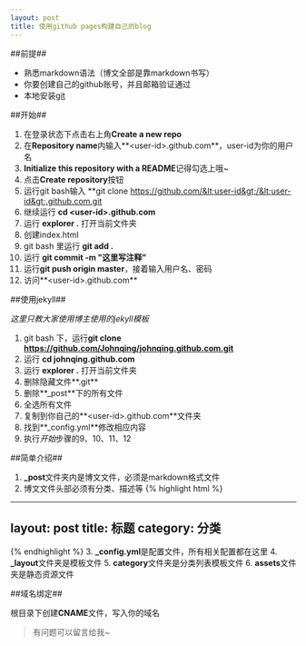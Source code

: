 ```yaml
---
layout: post
title: 使用github pages构建自己的blog
---
```


##前提##

+ 熟悉markdown语法（博文全部是靠markdown书写）
+ 你要创建自己的github账号，并且邮箱验证通过
+ 本地安装[git](http://johnqing.github.com/soft/Git-1.8.1.2-preview20130201.exe)

##开始##

1. 在登录状态下点击右上角**Create a new repo**
2. 在**Repository name**内输入**&lt;user-id&gt;.github.com**，user-id为你的用户名
3. **Initialize this repository with a README**记得勾选上哦~
4. 点击**Create repository**按钮
5. 运行git bash输入 **git clone https://github.com/&lt;user-id&gt;/&lt;user-id&gt;.github.com.git
6. 继续运行 **cd &lt;user-id&gt;.github.com**
7. 运行 **explorer .** 打开当前文件夹
8. 创建index.html
9. git bash 里运行 **git add .**
10. 运行 **git commit -m "这里写注释"**
11. 运行**git push origin master**，接着输入用户名、密码
12. 访问**&lt;user-id&gt;.github.com**

##使用jekyll##

*这里只教大家使用博主使用的jekyll模板*

1. git bash 下，运行**git clone https://github.com/Johnqing/johnqing.github.com.git**
2. 运行 **cd johnqing.github.com**
3. 运行 **explorer .** 打开当前文件夹
4. 删除隐藏文件**.git**
5. 删除**_post**下的所有文件
6. 全选所有文件
7. 复制到你自己的**&lt;user-id&gt;.github.com**文件夹
8. 找到**_config.yml**修改相应内容
9. 执行*开始*步骤的9、10、11、12

##简单介绍##

1. **_post**文件夹内是博文文件，必须是markdown格式文件
2. 博文文件头部必须有分类、描述等
{% highlight html %}
---
layout: post
title: 标题
category: 分类
---
{% endhighlight %}
3. **_config.yml**是配置文件，所有相关配置都在这里
4. **_layout**文件夹是模板文件
5. **category**文件夹是分类列表模板文件
6. **assets**文件夹是静态资源文件

##域名绑定##

根目录下创建**CNAME**文件，写入你的域名

> 有问题可以留言给我~
